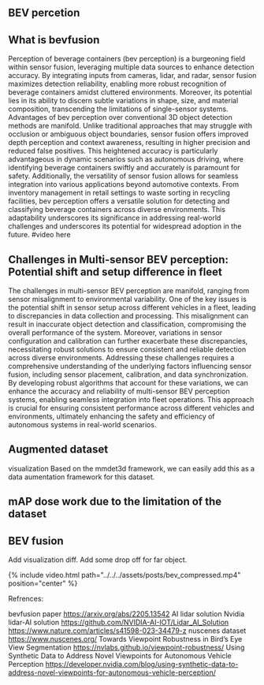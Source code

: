 
## BEV percetion

## What is bevfusion 
Perception of beverage containers (bev perception) is a burgeoning field within sensor fusion, leveraging multiple data sources to enhance detection accuracy. By integrating inputs from cameras, lidar, and radar, sensor fusion maximizes detection reliability, enabling more robust recognition of beverage containers amidst cluttered environments. Moreover, its potential lies in its ability to discern subtle variations in shape, size, and material composition, transcending the limitations of single-sensor systems. Advantages of bev perception over conventional 3D object detection methods are manifold. Unlike traditional approaches that may struggle with occlusion or ambiguous object boundaries, sensor fusion offers improved depth perception and context awareness, resulting in higher precision and reduced false positives. This heightened accuracy is particularly advantageous in dynamic scenarios such as autonomous driving, where identifying beverage containers swiftly and accurately is paramount for safety. Additionally, the versatility of sensor fusion allows for seamless integration into various applications beyond automotive contexts. From inventory management in retail settings to waste sorting in recycling facilities, bev perception offers a versatile solution for detecting and classifying beverage containers across diverse environments. This adaptability underscores its significance in addressing real-world challenges and underscores its potential for widespread adoption in the future.
#video here 

## Challenges in Multi-sensor BEV perception: Potential shift and setup difference in fleet
The challenges in multi-sensor BEV perception are manifold, ranging from sensor misalignment to environmental variability. One of the key issues is the potential shift in sensor setup across different vehicles in a fleet, leading to discrepancies in data collection and processing. This misalignment can result in inaccurate object detection and classification, compromising the overall performance of the system. Moreover, variations in sensor configuration and calibration can further exacerbate these discrepancies, necessitating robust solutions to ensure consistent and reliable detection across diverse environments. Addressing these challenges requires a comprehensive understanding of the underlying factors influencing sensor fusion, including sensor placement, calibration, and data synchronization. By developing robust algorithms that account for these variations, we can enhance the accuracy and reliability of multi-sensor BEV perception systems, enabling seamless integration into fleet operations. This approach is crucial for ensuring consistent performance across different vehicles and environments, ultimately enhancing the safety and efficiency of autonomous systems in real-world scenarios.


## Augmented dataset
visualization
Based  on the mmdet3d framework, we can easily add this as a data aumentation framework for this dataset.


## mAP dose work due to the limitation of the dataset


## BEV fusion 
Add visualization diff.
Add some drop off for far object.


<div class="col-sm mt-0 mt-md-0">
    {% include video.html path="../../../assets/posts/bev_compressed.mp4" position="center"  %}
</div>

Refrences:

bevfusion paper https://arxiv.org/abs/2205.13542
AI lidar solution
Nvidia lidar-AI solution https://github.com/NVIDIA-AI-IOT/Lidar_AI_Solution
https://www.nature.com/articles/s41598-023-34479-z
nuscenes dataset https://www.nuscenes.org/
Towards Viewpoint Robustness in Bird’s Eye View Segmentation https://nvlabs.github.io/viewpoint-robustness/
Using Synthetic Data to Address Novel Viewpoints for Autonomous Vehicle Perception https://developer.nvidia.com/blog/using-synthetic-data-to-address-novel-viewpoints-for-autonomous-vehicle-perception/